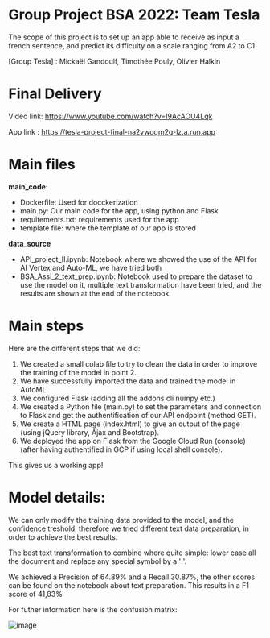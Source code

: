 # Group Project BSA 2022: Team Tesla

The scope of this project is to set up an app able to receive as input a french sentence, and predict its
difficulty on a scale ranging from A2 to C1.

[Group Tesla] : Mickaël Gandoulf, Timothée Pouly, Olivier Halkin

# Final Delivery

Video link: https://www.youtube.com/watch?v=I9AcAOU4Lqk

App link : https://tesla-project-final-na2vwoqm2q-lz.a.run.app

# Main files
**main_code:**
- Dockerfile: Used for docckerization
- main.py: Our main code for the app, using python and Flask
- requitements.txt: requirements used for the app
- template file: where the template of our app is stored

**data_source**
- API_project_II.ipynb: Notebook where we showed the use of the API for AI Vertex and Auto-ML, we have tried both
- BSA_Assi_2_text_prep.ipynb: Notebook used to prepare the dataset to use the model on it, multiple text transformation have been tried, and the results are shown at the end of the notebook.

# Main steps 

Here are the different steps that we did:

1. We created a small colab file to try to clean the data in order to improve the training of the model in point 2. 
2. We have successfully imported the data and trained the model in AutoML
3. We configured Flask (adding all the addons cli numpy etc.)
4. We created a Python file (main.py) to set the parameters and connection to Flask and get the authentification of our API endpoint (method GET).
5. We create a HTML page (index.html) to give an output of the page (using jQuery library, Ajax and Bootstrap).
6. We deployed the app on Flask from the Google Cloud Run (console) (after having authentified in GCP if using local shell console).

This gives us a working app!

# Model details:

We can only modify the training data provided to the model, and the confidence treshold, therefore we tried different text
data preparation, in order to achieve the best results.

The best text transformation to combine where quite simple: lower case all the document and replace any special symbol by a ' '.

We achieved a Precision of 64.89% and a Recall 30.87%, the other scores can be found on the notebook about text preparation.
This results in a F1 score of 41,83%

For futher information here is the confusion matrix:

![image](https://user-images.githubusercontent.com/45934944/170934179-de59a854-96cf-4f4b-870d-87b25978ca06.png)





